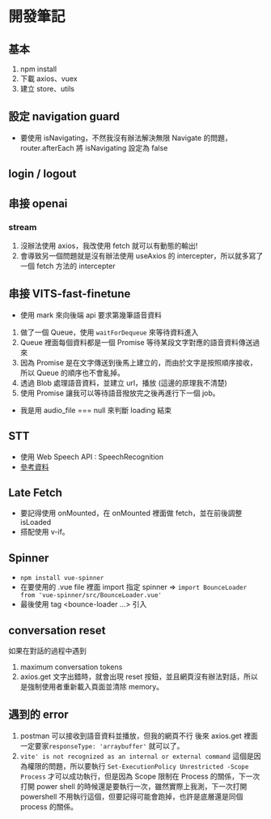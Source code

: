 # 開發筆記

## 基本
1. npm install
2. 下載 axios、vuex
3. 建立 store、utils

## 設定 navigation guard
- 要使用 isNavigating，不然我沒有辦法解決無限 Navigate 的問題，router.afterEach 將 isNavigating 設定為 false

## login / logout

## 串接 openai 

### stream
1. 沒辦法使用 axios，我改使用 fetch 就可以有動態的輸出!
2. 會導致另一個問題就是沒有辦法使用 useAxios 的 intercepter，所以就多寫了一個 fetch 方法的 intercepter

## 串接 VITS-fast-finetune
- 使用 mark 來向後端 api 要求第幾筆語音資料
1. 做了一個 Queue，使用 `waitForDequeue` 來等待資料進入
2. Queue 裡面每個資料都是一個 Promise 等待某段文字對應的語音資料傳送過來
3. 因為 Promise 是在文字傳送到後馬上建立的，而由於文字是按照順序接收，所以 Queue 的順序也不會亂掉。
4. 透過 Blob 處理語音資料，並建立 url，播放 (這邊的原理我不清楚)
5. 使用 Promise 讓我可以等待語音撥放完之後再進行下一個 job。
- 我是用 audio_file === null 來判斷 loading 結束

## STT
- 使用 Web Speech API : SpeechRecognition
- [參考資料](https://ithelp.ithome.com.tw/m/articles/10329418)

## Late Fetch
- 要記得使用 onMounted，在 onMounted 裡面做 fetch，並在前後調整 isLoaded
- 搭配使用 v-if。

## Spinner
- `npm install vue-spinner`
- 在要使用的 .vue file 裡面 import 指定 spinner => `import BounceLoader from 'vue-spinner/src/BounceLoader.vue'`
- 最後使用 tag <bounce-loader ...> </bounce-loader> 引入

## conversation reset
如果在對話的過程中遇到
1. maximum conversation tokens
2. axios.get 文字出錯時，就會出現 reset 按鈕，並且網頁沒有辦法對話，所以是強制使用者重新載入頁面並清除 memory。

## 遇到的 error
1.  postman 可以接收到語音資料並播放，但我的網頁不行
    後來 axios.get 裡面一定要家`responseType: 'arraybuffer'` 就可以了。
2. `vite' is not recognized as an internal or external command`
    這個是因為權限的問題，所以要執行 `Set-ExecutionPolicy Unrestricted -Scope Process` 才可以成功執行，但是因為 Scope 限制在 Process 的關係，下一次打開 power shell 的時候還是要執行一次，雖然實際上我測，下一次打開 powershell 不用執行這個，但要記得可能會跑掉，也許是底層還是同個 process 的關係。